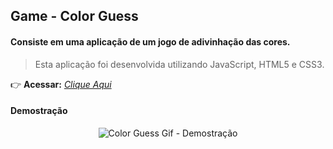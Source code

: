 ## Game - Color Guess

#### Consiste em uma aplicação de um jogo de adivinhação das cores.
> Esta aplicação foi desenvolvida utilizando JavaScript, HTML5 e CSS3.

:point_right: **Acessar:** _[Clique Aqui](https://guilherme-ac-fernandes.github.io/color-guess/)_

#### Demostração
<p align="center">
  <img src="https://github.com/guilherme-ac-fernandes/trybe-projetos/blob/main/color-guess/color-guess.gif" alt="Color Guess Gif - Demostração"/>
</p>
